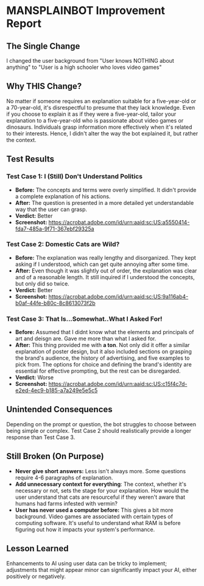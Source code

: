 # MANSPLAINBOT Improvement Report

## The Single Change
I changed the user background from "User knows NOTHING about anything" to "User is a high schooler who loves video games"

## Why THIS Change?
No matter if someone requires an explanation suitable for a five-year-old or a 70-year-old, it's disrespectful to presume that they lack knowledge. Even if you choose to explain it as if they were a five-year-old, tailor your explanation to a five-year-old who is passionate about video games or dinosaurs. Individuals grasp information more effectively when it's related to their interests. Hence, I didn't alter the way the bot explained it, but rather the context. 

## Test Results

### Test Case 1: I (Still) Don't Understand Politics
- **Before:** The concepts and terms were overly simplified. It didn't provide a complete explanation of his actions.
- **After:**  The question is presented in a more detailed yet understandable way that the user can grasp.
- **Verdict:** Better
- **Screenshot:** https://acrobat.adobe.com/id/urn:aaid:sc:US:a5550414-fda7-485a-9f71-367ebf29325a

### Test Case 2: Domestic Cats are Wild?
- **Before:** The explanation was really lengthy and disorganized. They kept asking if I understood, which can get quite annoying after some time.
- **After:**  Even though it was slightly out of order, the explanation was clear and of a reasonable length. It still inquired if I understood the concepts, but only did so twice.
- **Verdict:** Better
- **Screenshot:** https://acrobat.adobe.com/id/urn:aaid:sc:US:9a116ab4-b0af-44fe-b80c-8c8613073f2b

### Test Case 3: That Is...Somewhat..What I Asked For!
- **Before:** Assumed that I didnt know what the elements and principals of art and deisgn are. Gave me more than what I asked for.
- **After:** This thing provided me with **a ton**. Not only did it offer a similar explanation of poster design, but it also included sections on grasping the brand's audience, the history of advertising, and five examples to pick from. The options for choice and defining the brand's identity are essential for effective prompting, but the rest can be disregarded.   
- **Verdict:** Worse
- **Screenshot:** https://acrobat.adobe.com/id/urn:aaid:sc:US:c15f4c7d-e2ed-4ec9-b185-a7a249e5e5c5

## Unintended Consequences
Depending on the prompt or question, the bot struggles to choose between being simple or complex. Test Case 2 should realistically provide a longer response than Test Case 3.

## Still Broken (On Purpose)
- **Never give short answers:** Less isn't always more. Some questions require 4-6 paragraphs of explanation.
- **Add unnecessary context for everything**: The context, whether it's necessary or not, sets the stage for your explanation. How would the user understand that cats are resourceful if they weren't aware that humans had farms infested with vermin?
- **User has never used a computer before:** This gives a bit more background. Video games are associated with certain types of computing software. It's useful to understand what RAM is before figuring out how it impacts your system's performance.
   
## Lesson Learned
Enhancements to AI using user data can be tricky to implement; adjustments that might appear minor can significantly impact your AI, either positively or negatively.

